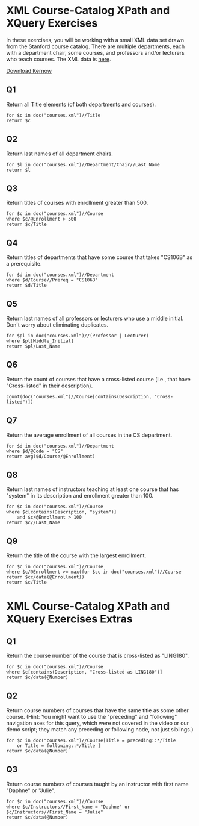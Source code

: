 # XML Course-Catalog XPath and XQuery Exercises

In these exercises, you will be working with a small XML data set drawn from the Stanford course catalog. There are multiple departments, each with a department chair, some courses, and professors and/or lecturers who teach courses. The XML data is [here](https://prod-c2g.s3.amazonaws.com/db/Winter2013/files/courses-noID.xml).

[Download Kernow](https://sourceforge.net/projects/kernowforsaxon/files/latest/download)

## Q1

Return all Title elements (of both departments and courses).

```xquery
for $c in doc("courses.xml")//Title
return $c
```

## Q2

Return last names of all department chairs.

```xquery
for $l in doc("courses.xml")//Department/Chair//Last_Name
return $l
```

## Q3

Return titles of courses with enrollment greater than 500.

```xquery
for $c in doc("courses.xml")//Course
where $c/@Enrollment > 500
return $c/Title
```

## Q4

Return titles of departments that have some course that takes "CS106B" as a prerequisite.

```xquery
for $d in doc("courses.xml")//Department
where $d/Course//Prereq = "CS106B"
return $d/Title
```

## Q5

Return last names of all professors or lecturers who use a middle initial. Don't worry about eliminating duplicates.

```xquery
for $pl in doc("courses.xml")//(Professor | Lecturer)
where $pl[Middle_Initial]
return $pl/Last_Name
```

## Q6

Return the count of courses that have a cross-listed course (i.e., that have "Cross-listed" in their description).

```xquery
count(doc("courses.xml")//Course[contains(Description, "Cross-listed")])
```

## Q7

Return the average enrollment of all courses in the CS department.

```xquery
for $d in doc("courses.xml")//Department
where $d/@Code = "CS"
return avg($d/Course/@Enrollment)
```

## Q8

Return last names of instructors teaching at least one course that has "system" in its description and enrollment greater than 100.

```xquery
for $c in doc("courses.xml")//Course
where $c[contains(Description, "system")]
    and $c/@Enrollment > 100
return $c//Last_Name
```

## Q9

Return the title of the course with the largest enrollment.

```xquery
for $c in doc("courses.xml")//Course
where $c/@Enrollment >= max(for $cc in doc("courses.xml")//Course return $cc/data(@Enrollment))
return $c/Title
```

# XML Course-Catalog XPath and XQuery Exercises Extras

## Q1

Return the course number of the course that is cross-listed as "LING180".

```xquery
for $c in doc("courses.xml")//Course
where $c[contains(Description, "Cross-listed as LING180")]
return $c/data(@Number)
```

## Q2

Return course numbers of courses that have the same title as some other course. (Hint: You might want to use the "preceding" and "following" navigation axes for this query, which were not covered in the video or our demo script; they match any preceding or following node, not just siblings.)

```xquery
for $c in doc("courses.xml")//Course[Title = preceding::*/Title
    or Title = following::*/Title ]
return $c/data(@Number)
```

## Q3

Return course numbers of courses taught by an instructor with first name "Daphne" or "Julie".

```xquery
for $c in doc("courses.xml")//Course
where $c/Instructors//First_Name = "Daphne" or $c/Instructors//First_Name = "Julie"
return $c/data(@Number)
```